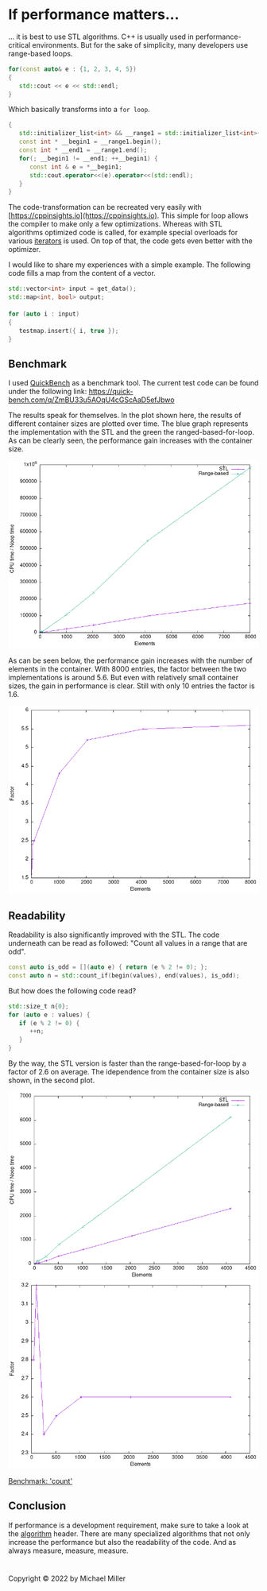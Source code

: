 # If performance matters...

... it is best to use STL algorithms. C++ is usually used in performance-critical environments. But for the sake of simplicity, many developers use range-based loops. 

```c++
for(const auto& e : {1, 2, 3, 4, 5})
{
   std::cout << e << std::endl;		
}
```
Which basically transforms into a ```for loop```. 
```c++
{
   std::initializer_list<int> && __range1 = std::initializer_list<int>{1, 2, 3, 4, 5};
   const int * __begin1 = __range1.begin();
   const int * __end1 = __range1.end();
   for(; __begin1 != __end1; ++__begin1) {
      const int & e = *__begin1;
      std::cout.operator<<(e).operator<<(std::endl);
   }
}
```
The code-transformation can be recreated very easily with [https://cppinsights.io](https://cppinsights.io). This simple for loop allows the compiler to make only a few optimizations.
Whereas with STL algorithms optimized code is called, for example special overloads for various [iterators](https://en.cppreference.com/w/cpp/iterator) is used. On top of that, the code gets even better with the optimizer. 

I would like to share my experiences with a simple example. The following code fills a map from the content of a vector. 
```c++
std::vector<int> input = get_data();
std::map<int, bool> output;

for (auto i : input)
{
   testmap.insert({ i, true });
}
```

## Benchmark

I used [QuickBench](https://www.quick-bench.com/) as a benchmark tool. The current test code can be found under the following link: https://quick-bench.com/q/ZmBU33u5AOqU4cGScAaD5efJbwo

The results speak for themselves. In the plot shown here, the results of different container sizes are plotted over time. The blue graph represents the implementation with the STL and the green the ranged-based-for-loop. As can be clearly seen, the performance gain increases with the container size. 

![elements_over_time](/images/elements_over_time.png)

As can be seen below, the performance gain increases with the number of elements in the container. With 8000 entries, the factor between the two implementations is around 5.6. But even with relatively small container sizes, the gain in performance is clear. Still with only 10 entries the factor is 1.6.

![elements_over_factor](/images/elements_factor.png)


## Readability

Readability is also significantly improved with the STL. The code underneath can be read as followed: "Count all values in a range that are odd". 

```c++
const auto is_odd = [](auto e) { return (e % 2 != 0); };
const auto n = std::count_if(begin(values), end(values), is_odd);
```
But how does the following code read? 
```c++
std::size_t n{0};
for (auto e : values) {
   if (e % 2 != 0) {
      ++n;
   }
}
```

By the way, the STL version is faster than the range-based-for-loop by a factor of 2.6 on average. The idependence from the container size is also shown, in the second plot. 

![count_if](/images/count_if.png)
![count_if_factor](/images/count_if_factor.png)

[Benchmark: 'count'](https://quick-bench.com/q/uA5_fuPslRkY77ArtGKmfphSSbs)


## Conclusion

If performance is a development requirement, make sure to take a look at the [algorithm](https://en.cppreference.com/w/cpp/algorithm) header. There are many specialized algorithms that not only increase the performance but also the readability of the code. And as always measure, measure, measure. 

#
Copyright &copy; 2022 by Michael Miller 
